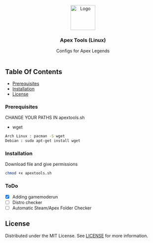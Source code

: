 <br/>
<p align="center">
  <a href="https://github.com/Nyxiie/aio-apex">
    <img src="https://readme.shaankhan.dev/images/logo.png" alt="Logo" width="80" height="80">
  </a>

  <h3 align="center">Apex Tools (Linux)</h3>

  <p align="center">
    Configs for Apex Legends
    <br/>
    <br/>
  </p>
</p>



## Table Of Contents


* [Prerequisites](#prerequisites)
* [Installation](#installation)
* [License](#license)

### Prerequisites
CHANGE YOUR PATHS IN apextools.sh


* wget

```sh
Arch Linux : pacman -S wget
Debian : sudo apt-get install wget
```

### Installation

Download file and give permissions
```sh
chmod +x apextools.sh
```

### ToDo

- [X] Adding gamemoderun
- [ ] Distro checker
- [ ] Automatic Steam/Apex Folder Checker

## License

Distributed under the MIT License. See [LICENSE](https://github.com/Nyxiie/aio-apex/blob/main/LICENSE.md) for more information.
